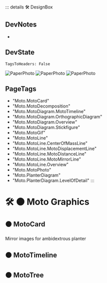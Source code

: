 ::: details 🛠 <dev>DesignBox</dev>

## DevNotes

-

## DevState

`TagsToHeaders: False`

![PaperPhoto](/PaperPhoto/0031.jpg)
![PaperPhoto](/PaperPhoto/0032.jpg)
![PaperPhoto](/PaperPhoto/0035.jpg)

<h2>PageTags</h2>

- "Moto.MotoCard"
- "Moto.MotoDecomposition"
- "Moto.MotoDiagram.MotoTimeline"
- "Moto.MotoDiagram.OrthographicDiagram"
- "Moto.MotoDiagram.Overview"
- "Moto.MotoDiagram.Stickfigure"
- "Moto.MotoGif"
- "Moto.MotoLine"
- "Moto.MotoLine.CenterOfMassLine"
- "Moto.MotoLine.MotoDisplacementLine"
- "Moto.MotoLine.MotoDistanceLine"
- "Moto.MotoLine.MotoMirrorLine"
- "Moto.MotoLine.Overview"
- "Moto.MotoPhoto"
- "Moto.PlanterDiagram"
- "Moto.PlanterDiagram.LevelOfDetail"
:::

# 🛠 🟠 <moto>Moto Graphics</moto>

## 🟠 <moto>MotoCard</moto>

Mirror images for ambidextrous planter

## 🟠 <moto>MotoTimeline</moto>

## 🟠 <moto>MotoTree</moto>
